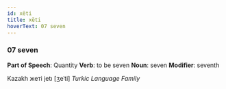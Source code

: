 ```yaml
---
id: xëti
title: xëti
hoverText: 07 seven
---
```


### 07 seven

**Part of Speech**: Quantity
**Verb**: to be seven
**Noun**: seven
**Modifier**: seventh

Kazakh жеті jetı [ʒeˈti]
*Turkic Language Family*